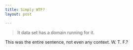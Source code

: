 ```yaml
---
title: Simply WTF?
layout: post

---
```


> It data set has a domain running for it.

This was the entire sentence, not even any context. W. T. F.?